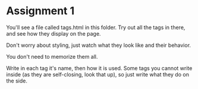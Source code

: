 # Assignment 1

You'll see a file called tags.html in this folder. Try out all the tags in there, and see how they display on the page. 

Don't worry about styling, just watch what they look like and their behavior. 

You don't need to memorize them all.

Write in each tag it's name, then how it is used. Some tags you cannot write inside (as they are self-closing, look that up), so just write what they do on the side.